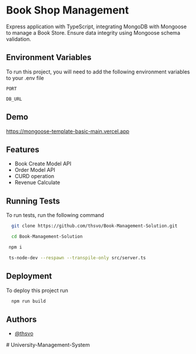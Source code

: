 
# Book Shop Management

Express application with TypeScript, integrating MongoDB with Mongoose to manage a Book Store. Ensure data integrity using Mongoose schema validation.



## Environment Variables

To run this project, you will need to add the following environment variables to your .env file

`PORT`

`DB_URL`


## Demo

https://mongoose-template-basic-main.vercel.app


## Features

- Book Create Model API
- Order Model API
- CURD operation
- Revenue Calculate


## Running Tests

To run tests, run the following command

```bash
  git clone https://github.com/thsvo/Book-Management-Solution.git
```

```bash
  cd Book-Management-Solution
```

```bash
 npm i  
```

```bash
 ts-node-dev --respawn --transpile-only src/server.ts
```
## Deployment

To deploy this project run

```bash
  npm run build
```




## Authors

- [@thsvo](https://github.com/thsvo)

#   U n i v e r s i t y - M a n a g e m e n t - S y s t e m  
 
